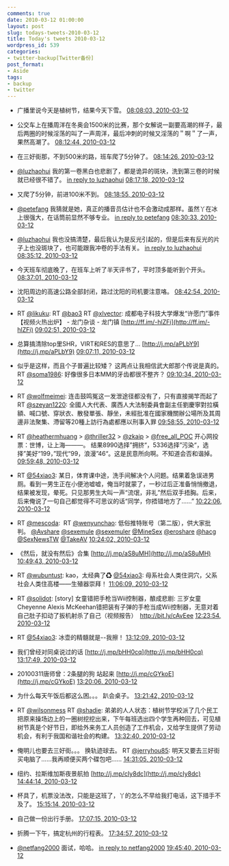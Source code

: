 ```yaml
---
comments: true
date: 2010-03-12 01:00:00
layout: post
slug: todays-tweets-2010-03-12
title: Today's tweets 2010-03-12
wordpress_id: 539
categories:
- twitter-backup[Twitter备份]
post_format:
- Aside
tags:
- backup
- twitter
---
```





  * 广播里说今天是植树节，结果今天下雪。 [08:08:03, 2010-03-12](http://twitter.com/gfrog/statuses/10345965376)





  * 公交车上在播周洋在冬奥会1500米的比赛，那个女解说一副要高潮的样子，最后两圈的时候淫荡的叫了一声周洋，最后冲刺的时候又淫荡的＂啊＂了一声，果然高潮了。 [08:12:44, 2010-03-12](http://twitter.com/gfrog/statuses/10346154327)





  * 在三好街那，不到500米的路，班车爬了5分钟了。 [08:14:26, 2010-03-12](http://twitter.com/gfrog/statuses/10346222978)





  * [@luzhaohui](http://twitter.com/luzhaohui) 我的第一卷黑白也悲剧了，都是诡异的斑块，洗到第三卷的时候就已经很不错了。 [in reply to luzhaohui](http://twitter.com/luzhaohui/statuses/10324379178) [08:17:18, 2010-03-12](http://twitter.com/gfrog/statuses/10346340956)





  * 又爬了5分钟，前进100米不到。 [08:18:55, 2010-03-12](http://twitter.com/gfrog/statuses/10346405913)





  * [@petefang](http://twitter.com/petefang) 我猜就是她，真正的播音员估计也不会激动成那样。虽然丫在冰上很强大，在话筒前显然不够专业。 [in reply to petefang](http://twitter.com/petefang/statuses/10346669538) [08:30:33, 2010-03-12](http://twitter.com/gfrog/statuses/10346879668)





  * [@luzhaohui](http://twitter.com/luzhaohui) 我也没搞清楚，最后我认为是反光引起的，但是后来有反光的片子上也没斑块了，也可能跟我冲卷的手法有关。 [in reply to luzhaohui](http://twitter.com/luzhaohui/statuses/10346937815) [08:35:12, 2010-03-12](http://twitter.com/gfrog/statuses/10347068923)





  * 今天班车彻底晚了，在班车上听了半天评书了，平时顶多能听到个开头。 [08:37:01, 2010-03-12](http://twitter.com/gfrog/statuses/10347142691)





  * 沈阳周边的高速公路全部封闭，路过沈阳的司机要注意咯。 [08:42:54, 2010-03-12](http://twitter.com/gfrog/statuses/10347382202)





  * RT [@likuku](http://twitter.com/likuku): RT [@bao3](http://twitter.com/bao3) RT [@xlvector](http://twitter.com/xlvector): 成都电子科技大学爆发“许愿门”事件【视频火热出炉】 - 龙门杂谈 - 龙门镇  [http://ff.im/-hlZFi](http://ff.im/-hlZFi) [09:02:51, 2010-03-12](http://twitter.com/gfrog/statuses/10348206591)





  * 总算搞清除top里SHR，VIRT和RES的意思了... [http://j.mp/aPLbY9](http://j.mp/aPLbY9) [09:07:11, 2010-03-12](http://twitter.com/gfrog/statuses/10348390108)





  * 似乎是这样，而且个子普遍比较矮？ 这两点让我相信武大郎那个传说是真的。 RT [@soma1986](http://twitter.com/soma1986): 好像很多日本MM的牙齿都很不整齐？ [09:10:34, 2010-03-12](http://twitter.com/gfrog/statuses/10348531343)





  * RT [@wolfmeimei](http://twitter.com/wolfmeimei): 连击鼓鸣冤这一发泄途径都没有了，只有直接揭竿而起了RT [@szeyan1220](http://twitter.com/szeyan1220): 全國人大代表、廣西人大法制委員會副主任劉慶寧對拉橫額、喊口號、穿狀衣、散發單張、靜坐，未經批准在國家機關辦公場所及其周邊非法聚集、滯留等20種上訪行為處都應以刑事入罪 [09:58:55, 2010-03-12](http://twitter.com/gfrog/statuses/10350556492)





  * RT [@heathermhuang](http://twitter.com/heathermhuang) > [@thriller32](http://twitter.com/thriller32) > [@zkaip](http://twitter.com/zkaip) > [@free_all_POC](http://twitter.com/free_all_POC) 开心网投票：世博，让上海———。 结果8990选择”拥挤“，5336选择”污染“，选择”美好“199，”现代“99，浪漫”46“。这是民意所向啊。不知道会否和谐掉。 [09:59:48, 2010-03-12](http://twitter.com/gfrog/statuses/10350592263)





  * RT [@54xiao3](http://twitter.com/54xiao3): 某日，体育课中途，洗手间解决个人问题。结果着急误进男厕。看到一男生正在小便池嘘嘘，俺当时就蒙了，一秒过后正准备悄悄撤退，结果被发现，晕死。只见那男生大叫一声“流氓，非礼”然后双手捂胸。后来，后来俺说了一句自己都觉得不可思议的话“同学，你捂错地方了……” [10:22:06, 2010-03-12](http://twitter.com/gfrog/statuses/10351548859)





  * RT [@mescoda](http://twitter.com/mescoda):
		 RT [@wenyunchao](http://twitter.com/wenyunchao): 低俗推特账号（第二版），供大家批判。 [@Avshare](http://twitter.com/Avshare) [@sexemule](http://twitter.com/sexemule) [@sexemuler](http://twitter.com/sexemuler) [@MineSex](http://twitter.com/MineSex) [@eroshare](http://twitter.com/eroshare) [@hacg](http://twitter.com/hacg) [@SexNewsTW](http://twitter.com/SexNewsTW) [@TakeAV](http://twitter.com/TakeAV) [10:24:02, 2010-03-12](http://twitter.com/gfrog/statuses/10351628230)





  * 《然后，就没有然后》合集 [http://j.mp/aS8uMH](http://j.mp/aS8uMH) [10:49:43, 2010-03-12](http://twitter.com/gfrog/statuses/10352691079)





  * RT [@wubuntust](http://twitter.com/wubuntust): kao，太经典了♻ [@54xiao3](http://twitter.com/54xiao3): 母系社会人类住洞穴，父系社会人类住高楼——生殖器崇拜！ [11:06:09, 2010-03-12](http://twitter.com/gfrog/statuses/10353373276)





  * RT [@solidot](http://twitter.com/solidot): [story] 女童错把手枪当Wii控制器，酿成悲剧: 三岁女童Cheyenne Alexis McKeehan错把装有子弹的手枪当成Wii控制器，无意对着自己肚子扣动了扳机射杀了自己（视频报告）　http://bit.ly/cAvEee [12:23:54, 2010-03-12](http://twitter.com/gfrog/statuses/10356395197)





  * RT [@54xiao3](http://twitter.com/54xiao3): 冰壶的精髓就是--我擦！ [13:12:09, 2010-03-12](http://twitter.com/gfrog/statuses/10358085882)





  * 我们曾经对同桌说过的话 [http://j.mp/bHH0cq](http://j.mp/bHH0cq) [13:17:49, 2010-03-12](http://twitter.com/gfrog/statuses/10358269544)





  * 20100311唐师曾：2条腿的狗 站起来 [http://j.mp/cGYkoE](http://j.mp/cGYkoE) [13:20:06, 2010-03-12](http://twitter.com/gfrog/statuses/10358344087)





  * 为什么每天午饭后都这么困。。。 趴会桌子。 [13:21:42, 2010-03-12](http://twitter.com/gfrog/statuses/10358395697)





  * RT [@wilsonmess](http://twitter.com/wilsonmess) RT [@shadie](http://twitter.com/shadie): 弟弟的人人状态：植树节学校派了几个民工把原来操场边上的一圈树挖挖出来，下午每班选出四个学生再种回去，可见植树节真是个好节日，即给外来务工人员创造了工作机会，又给学生提供了劳动机会，有利于我国和谐社会的构建。 [13:32:40, 2010-03-12](http://twitter.com/gfrog/statuses/10358742346)





  * 俺明儿也要去三好街。。。 换轨迹球去。 RT [@jerryhou85](http://twitter.com/jerryhou85): 明天又要去三好街买电脑了……我再顺便买两个碟包吧…… [14:31:05, 2010-03-12](http://twitter.com/gfrog/statuses/10360466384)





  * 纽约、拉斯维加斯夜景航拍 [http://j.mp/cIy8dc](http://j.mp/cIy8dc) [14:44:14, 2010-03-12](http://twitter.com/gfrog/statuses/10360821102)





  * 杯具了，机票没法改，只能是这班了，丫的怎么不早给我打电话，这下措手不及了。 [15:15:14, 2010-03-12](http://twitter.com/gfrog/statuses/10361635374)





  * 自己做一份出行手册。 [17:07:15, 2010-03-12](http://twitter.com/gfrog/statuses/10364308835)





  * 折腾一下午，搞定杭州的行程表。 [17:34:57, 2010-03-12](http://twitter.com/gfrog/statuses/10364959417)





  * [@netfang2000](http://twitter.com/netfang2000) 面试，哈哈。 [in reply to netfang2000](http://twitter.com/netfang2000/statuses/10366815527) [19:45:40, 2010-03-12](http://twitter.com/gfrog/statuses/10368231030)




